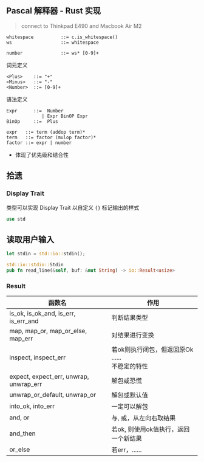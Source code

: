 ## Pascal 解释器 - Rust 实现
> connect to Thinkpad E490 and Macbook Air M2

```
whitespace			::= c.is_whitespace()
ws					::= whitespace

number			   	::= ws* [0-9]+
```





词元定义

```
<Plus>    ::= "+"
<Minus>   ::= "-"
<Number>  ::= [0-9]+
```

语法定义

```
Expr	  ::=  Number
			 | Expr BinOP Expr
BinOp	  ::=  Plus
```

```
expr   ::= term (addop term)*
term   ::= factor (mulop factor)*
factor ::= expr | number
```

+ 体现了优先级和结合性

## 拾遗

### Display Trait

类型可以实现 Display Trait 以自定义 `{}` 标记输出的样式

```rust
use std
```

## 读取用户输入

```rust
let stdin = std::io::stdin();

std::io::stdio::Stdin
pub fn read_line(&self, buf: &mut String) -> io::Result<usize>
```

### Result

| 函数名                                 | 作用                                                     |
| -------------------------------------- | -------------------------------------------------------- |
| is_ok, is_ok_and, is_err, is_err_and   | 判断结果类型                                             |
| map, map_or, map_or_else, map_err      | 对结果进行变换                                           |
| inspect, inspect_err                   | 若ok则执行闭包，但返回原Ok<br />......<br />不稳定的特性 |
| expect, expect_err, unwrap, unwrap_err | 解包或恐慌                                               |
| unwrap_or_default, unwrap_or           | 解包或默认值                                             |
| into_ok, into_err                      | 一定可以解包                                             |
| and, or                                | 与, 或，从左向右取结果                                   |
| and_then                               | 若ok, 则使用ok值执行，返回一个新结果                     |
| or_else                                | 若err，......                                            |

